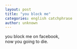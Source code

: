 ```yaml
---
layout: post
title: "you block me"
categories: english catchphrase
author: unknown
---
```


you block me on facebook,   
now you going to die.
